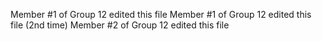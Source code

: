 Member #1 of Group 12 edited this file
Member #1 of Group 12 edited this file (2nd time)
Member #2 of Group 12 edited this file


